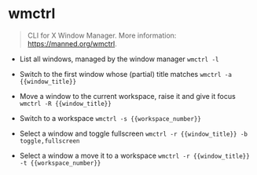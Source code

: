 # wmctrl
> CLI for X Window Manager.
> More information: <https://manned.org/wmctrl>.

- List all windows, managed by the window manager
`wmctrl -l`

- Switch to the first window whose (partial) title matches
`wmctrl -a {{window_title}}`

- Move a window to the current workspace, raise it and give it focus
`wmctrl -R {{window_title}}`

- Switch to a workspace
`wmctrl -s {{workspace_number}}`

- Select a window and toggle fullscreen
`wmctrl -r {{window_title}} -b toggle,fullscreen`

- Select a window a move it to a workspace
`wmctrl -r {{window_title}} -t {{workspace_number}}`
